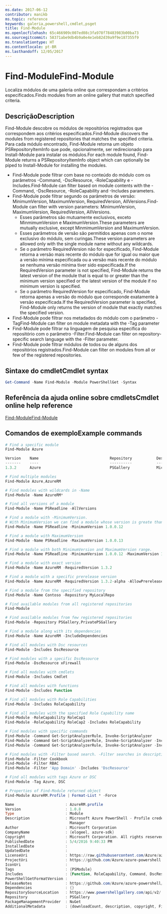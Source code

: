 ```yaml
---
ms.date: 2017-06-12
contributor: manikb
ms.topic: reference
keywords: galeria,powershell,cmdlet,psget
title: Find-Module
ms.openlocfilehash: 65c466909c007ed08c3fa978f78483983b00ba73
ms.sourcegitcommit: 58371abe9db4b9a0e4e1eb82d39a9f9e187355f9
ms.translationtype: HT
ms.contentlocale: pt-BR
ms.lasthandoff: 12/05/2017
---
```

# <a name="find-module"></a><span data-ttu-id="514a3-103">Find-Module</span><span class="sxs-lookup"><span data-stu-id="514a3-103">Find-Module</span></span>
<span data-ttu-id="514a3-104">Localiza módulos de uma galeria online que correspondam a critérios especificados.</span><span class="sxs-lookup"><span data-stu-id="514a3-104">Finds modules from an online gallery that match specified criteria.</span></span>

## <a name="description"></a><span data-ttu-id="514a3-105">Descrição</span><span class="sxs-lookup"><span data-stu-id="514a3-105">Description</span></span>
<span data-ttu-id="514a3-106">Find-Module descobre os módulos de repositórios registrados que correspondem aos critérios especificados.</span><span class="sxs-lookup"><span data-stu-id="514a3-106">Find-Module discovers the modules from registered repositories that matches the specified criteria.</span></span>
<span data-ttu-id="514a3-107">Para cada módulo encontrado, Find-Module retorna um objeto PSRepositoryItemInfo que pode, opcionalmente, ser redirecionado para Install-Module para instalar os módulos.</span><span class="sxs-lookup"><span data-stu-id="514a3-107">For each module found, Find-Module returns a PSRepositoryItemInfo object which can optionally be piped to Install-Module for installing the modules.</span></span>

- <span data-ttu-id="514a3-108">Find-Module pode filtrar com base no conteúdo do módulo com os parâmetros -Command, -DscResource, -RoleCapability e -Includes.</span><span class="sxs-lookup"><span data-stu-id="514a3-108">Find-Module can filter based on module contents with the -Command, -DscResource, -RoleCapability and -Includes parameters.</span></span>
- <span data-ttu-id="514a3-109">Find-Module pode filtrar segundo os parâmetros de versão: MinimumVersion, MaximumVersion, RequiredVersion, AllVersions.</span><span class="sxs-lookup"><span data-stu-id="514a3-109">Find-Module can filter with version parameters: MinimumVersion, MaximumVersion, RequiredVersion, AllVersions.</span></span>
  - <span data-ttu-id="514a3-110">Esses parâmetros são mutuamente exclusivos, exceto MinmimumVersion e MaximumVersion.</span><span class="sxs-lookup"><span data-stu-id="514a3-110">These parameters are mutually exclusive, except MinmimumVersion and MaximumVersion.</span></span>
  - <span data-ttu-id="514a3-111">Esses parâmetros de versão são permitidos apenas com o nome exclusivo do módulo, sem curingas.</span><span class="sxs-lookup"><span data-stu-id="514a3-111">These version parameters are allowed only with the single module name without any wildcards.</span></span>
  - <span data-ttu-id="514a3-112">Se o parâmetro RequiredVersion não for especificado, Find-Module retorna a versão mais recente do módulo que for igual ou maior que a versão mínima especificada ou a versão mais recente do módulo se nenhuma versão mínima tiver sido especificada.</span><span class="sxs-lookup"><span data-stu-id="514a3-112">If the RequiredVersion parameter is not specified, Find-Module returns the latest version of the module that is equal to or greater than the minimum version specified or the latest version of the module if no minimum version is specified.</span></span> 
  - <span data-ttu-id="514a3-113">Se o parâmetro RequiredVersion for especificado, Find-Module retorna apenas a versão do módulo que corresponde exatamente à versão especificada.</span><span class="sxs-lookup"><span data-stu-id="514a3-113">If the RequiredVersion parameter is specified, Find-Module only returns the version of module that exactly matches the specified version.</span></span>
- <span data-ttu-id="514a3-114">Find-Module pode filtrar nos metadados do módulo com o parâmetro -Tag</span><span class="sxs-lookup"><span data-stu-id="514a3-114">Find-Module can filter on module metadata with the -Tag parameter</span></span>
- <span data-ttu-id="514a3-115">Find-Module pode filtrar na linguagem de pesquisa específica do repositório com o parâmetro -Filter.</span><span class="sxs-lookup"><span data-stu-id="514a3-115">Find-Module can filter on repository-specific search language with the -Filter parameter.</span></span>
- <span data-ttu-id="514a3-116">Find-Module pode filtrar módulos de todos ou de alguns dos repositórios registrados.</span><span class="sxs-lookup"><span data-stu-id="514a3-116">Find-Module can filter on modules from all or few of the registered repositories.</span></span>

## <a name="cmdlet-syntax"></a><span data-ttu-id="514a3-117">Sintaxe do cmdlet</span><span class="sxs-lookup"><span data-stu-id="514a3-117">Cmdlet syntax</span></span>
```powershell
Get-Command -Name Find-Module -Module PowerShellGet -Syntax
```

## <a name="cmdlet-online-help-reference"></a><span data-ttu-id="514a3-118">Referência da ajuda online sobre cmdlets</span><span class="sxs-lookup"><span data-stu-id="514a3-118">Cmdlet online help reference</span></span>

[<span data-ttu-id="514a3-119">Find-Module</span><span class="sxs-lookup"><span data-stu-id="514a3-119">Find-Module</span></span>](http://go.microsoft.com/fwlink/?LinkID=398574)

## <a name="example-commands"></a><span data-ttu-id="514a3-120">Comandos de exemplo</span><span class="sxs-lookup"><span data-stu-id="514a3-120">Example commands</span></span>
```powershell
# Find a specific module
Find-Module Azure

Version    Name                                Repository           Description
-------    ----                                ----------           -----------
1.3.2      Azure                               PSGallery            Microsoft Azure PowerShell - Service Management

# Find multiple modules
Find-Module Azure,AzureRM

# Find modules with wildcards in -Name
Find-Module -Name AzureRM*

# Find all versions of a module
Find-Module -Name PSReadline -AllVersions

# Find a module with -MinimumVersion. 
# With MinimumVersion we can find a module whose version is greate than or equal to the specified MinimumVersion value.
Find-Module -Name PSReadline -MinimumVersion 1.0.0.12

# Find a module with MaximumVersion
Find-Module -Name PSReadline -MaximumVersion 1.0.0.13

# Find a module with both MinimumVersion and MaximumVersion range.
Find-Module -Name PSReadline -MinimumVersion 1.0.0.12 -MaximumVersion 1.0.0.13

# Find a module with exact version
Find-Module -Name AzureRM -RequiredVersion 1.3.2

# Find a module with a specific prerelease version
Find-Module -Name AzureRM -RequiredVersion 1.3.2-alpha -AllowPrerelease

# Find a module from the specified repository
Find-Module -Name Contoso -Repository MyLocalRepo

# Find available modules from all registered repositories
Find-Module

# Find available modules from few registered repositories
Find-Module -Repository PSGallery,PrivatePSGallery

# Find a module along with its dependencies
Find-Module -Name AzureRM -IncludeDependencies

# Find all modules with Dsc resources
Find-Module -Includes DscResource

# Find modules with a specific DscResource
Find-Module -DscResource xFirewall

# Find all modules with cmdlets
Find-Module -Includes Cmdlet

# Find all modules with functions
Find-Module -Includes Function

# Find all modules with Role Capabilities
Find-Module -Includes RoleCapability

# Find all modules with the specified Role Capability name
Find-Module -RoleCapability RoleCap1
Find-Module -RoleCapability RoleCap2 -Includes RoleCapability

# Find modules with specific commands
Find-Module -Command Get-ScriptAnalyzerRule, Invoke-ScriptAnalyzer
Find-Module -Command Get-ScriptAnalyzerRule, Invoke-ScriptAnalyzer -Includes Cmdlet
Find-Module -Command Get-ScriptAnalyzerRule, Invoke-ScriptAnalyzer -Includes Function

# Find modules with -Filter based search. -Filter searches in description and names
Find-Module -Filter Cookbook
Find-Module -Filter RBAC
Find-Module -Filter 'App Domain' -Includes 'DscResource'

# Find all modules with tags Azure or DSC
Find-Module -Tag Azure, DSC

# Properties of Find-Module returned object
Find-Module AzureRM.Profile | Format-List * -Force

Name                       : AzureRM.profile
Version                    : 1.0.8
Type                       : Module
Description                : Microsoft Azure PowerShell - Profile credential management cmdlets for Azure Resource
                             Manager
Author                     : Microsoft Corporation
CompanyName                : {elogeel, azure-sdk}
Copyright                  : Microsoft Corporation. All rights reserved.
PublishedDate              : 5/4/2016 9:40:33 PM
InstalledDate              :
UpdatedDate                :
LicenseUri                 : https://raw.githubusercontent.com/Azure/azure-powershell/dev/LICENSE.txt
ProjectUri                 : https://github.com/Azure/azure-powershell
IconUri                    :
Tags                       : {PSModule}
Includes                   : {Function, RoleCapability, Command, DscResource...}
PowerShellGetFormatVersion :
ReleaseNotes               : https://github.com/Azure/azure-powershell/blob/dev/ChangeLog.md
Dependencies               : {}
RepositorySourceLocation   : https://www.powershellgallery.com/api/v2/
Repository                 : PSGallery
PackageManagementProvider  : NuGet
AdditionalMetadata         : {downloadCount, description, copyright, FileList...}

```

